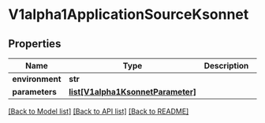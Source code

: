 # V1alpha1ApplicationSourceKsonnet

## Properties
Name | Type | Description | Notes
------------ | ------------- | ------------- | -------------
**environment** | **str** |  | [optional] 
**parameters** | [**list[V1alpha1KsonnetParameter]**](V1alpha1KsonnetParameter.md) |  | [optional] 

[[Back to Model list]](../README.md#documentation-for-models) [[Back to API list]](../README.md#documentation-for-api-endpoints) [[Back to README]](../README.md)


